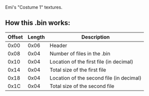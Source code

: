 Emi's "Costume 1" textures.

## How this .bin works:

Offset	|	Length	|	Description	|
-----	|	-----	|	-----	|
0x00	|	0x06	|	Header	|
0x08	|	0x04	|	Number of files in the .bin	|
0x10	|	0x04	|	Location of the first file (in decimal)	|
0x14	|	0x04	|	Total size of the first file	|
0x18	|	0x04	|	Location of the second file (in decimal)	|
0x1C	|	0x04	|	Total size of the second file	|

